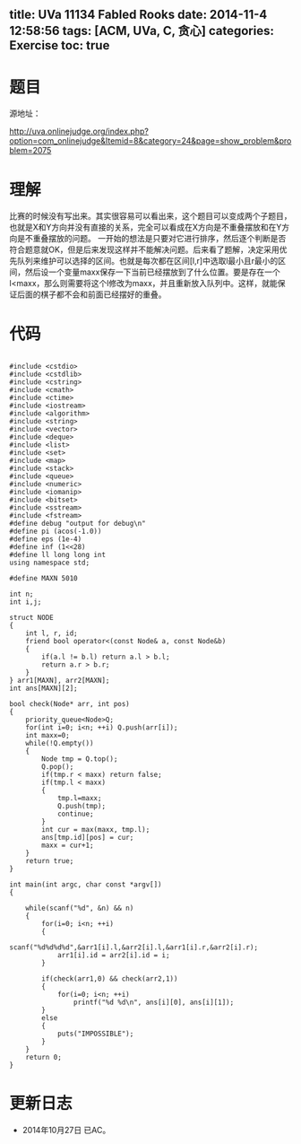 title: UVa 11134 Fabled Rooks
date: 2014-11-4 12:58:56
tags: [ACM, UVa, C, 贪心]
categories: Exercise
toc: true
---
# 题目
源地址：

http://uva.onlinejudge.org/index.php?option=com_onlinejudge&Itemid=8&category=24&page=show_problem&problem=2075

# 理解
比赛的时候没有写出来。其实很容易可以看出来，这个题目可以变成两个子题目，也就是X和Y方向并没有直接的关系，完全可以看成在X方向是不重叠摆放和在Y方向是不重叠摆放的问题。
一开始的想法是只要对它进行排序，然后逐个判断是否符合题意就OK，但是后来发现这样并不能解决问题。后来看了题解，决定采用优先队列来维护可以选择的区间。也就是每次都在区间[l,r]中选取l最小且r最小的区间，然后设一个变量maxx保存一下当前已经摆放到了什么位置。要是存在一个l<maxx，那么则需要将这个l修改为maxx，并且重新放入队列中。这样，就能保证后面的棋子都不会和前面已经摆好的重叠。

<!-- more -->

# 代码

```

#include <cstdio>
#include <cstdlib>
#include <cstring>
#include <cmath>
#include <ctime>
#include <iostream>
#include <algorithm>
#include <string>
#include <vector>
#include <deque>
#include <list>
#include <set>
#include <map>
#include <stack>
#include <queue>
#include <numeric>
#include <iomanip>
#include <bitset>
#include <sstream>
#include <fstream>
#define debug "output for debug\n"
#define pi (acos(-1.0))
#define eps (1e-4)
#define inf (1<<28)
#define ll long long int
using namespace std;

#define MAXN 5010

int n;
int i,j;

struct NODE
{
    int l, r, id;
    friend bool operator<(const Node& a, const Node&b)
    {
        if(a.l != b.l) return a.l > b.l;
        return a.r > b.r;
    }
} arr1[MAXN], arr2[MAXN];
int ans[MAXN][2];

bool check(Node* arr, int pos)
{
    priority_queue<Node>Q;
    for(int i=0; i<n; ++i) Q.push(arr[i]);
    int maxx=0;
    while(!Q.empty())
    {
        Node tmp = Q.top();
        Q.pop();
        if(tmp.r < maxx) return false;
        if(tmp.l < maxx)
        {
            tmp.l=maxx;
            Q.push(tmp);
            continue;
        }
        int cur = max(maxx, tmp.l);
        ans[tmp.id][pos] = cur;
        maxx = cur+1;
    }
    return true;
}

int main(int argc, char const *argv[])
{

    while(scanf("%d", &n) && n)
    {
        for(i=0; i<n; ++i)
        {
            scanf("%d%d%d%d",&arr1[i].l,&arr2[i].l,&arr1[i].r,&arr2[i].r);
            arr1[i].id = arr2[i].id = i;
        }

        if(check(arr1,0) && check(arr2,1))
        {
            for(i=0; i<n; ++i)
                printf("%d %d\n", ans[i][0], ans[i][1]);
        }
        else
        {
            puts("IMPOSSIBLE");
        }
    }
    return 0;
}

```

# 更新日志
- 2014年10月27日 已AC。